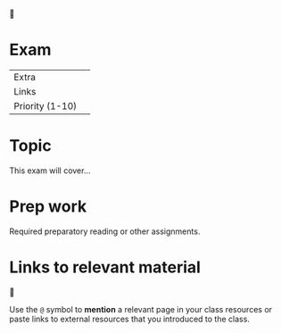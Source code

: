 <span class="icon">📌</span>

# Exam

<table><tbody><tr class="odd"><td>Extra</td><td></td></tr><tr class="even"><td>Links</td><td></td></tr><tr class="odd"><td>Priority (1-10)</td><td></td></tr></tbody></table>

# Topic

This exam will cover...

# Prep work

Required preparatory reading or other assignments.

# Links to relevant material

<span class="icon">📌</span>

Use the `@` symbol to **mention** a relevant page in your class resources or paste links to external resources that you introduced to the class.
